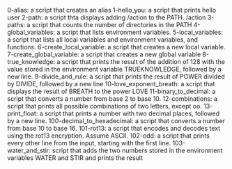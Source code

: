 0-alias: a script that creates an alias
1-hello_you: a script that prints hello user
2-path: a script thta displays adding /action to the PATH. /action
3-paths: a script that counts the number of directories in the PATH
4-global_variables: a script that lists environment variables.
5-local_variables: a script that lists all local variables and environment variables, and functions.
6-create_local_variable:  a script that creates a new local variable.
7-create_global_variable: a script that creates a new global variable
8-true_knowledge: a script that prints the result of the addition of 128 with the value stored in the environment variable TRUEKNOWLEDGE, followed by a new line.
9-divide_and_rule:  a script that prints the result of POWER divided by DIVIDE, followed by a new line
10-love_exponent_breath:  a script that displays the result of BREATH to the power LOVE
11-binary_to_decimal: a script that converts a number from base 2 to base 10.
12-combinations: a script that prints all possible combinations of two letters, except oo.
13-print_float:  a script that prints a number with two decimal places, followed by a new line.
100-decimal_to_hexadecimal: a script that converts a number from base 10 to base 16.
101-rot13: a script that encodes and decodes text using the rot13 encryption. Assume ASCII.
102-odd: a script that prints every other line from the input, starting with the first line.
103-water_and_stir: script that adds the two numbers stored in the environment variables WATER and STIR and prints the result
